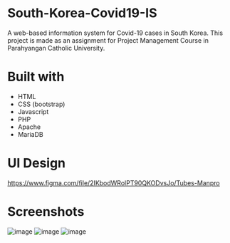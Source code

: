 # South-Korea-Covid19-IS
A web-based information system for Covid-19 cases in South Korea. This project is made as an assignment for Project Management Course in Parahyangan Catholic University.

# Built with
- HTML
- CSS (bootstrap)
- Javascript
- PHP
- Apache
- MariaDB

# UI Design
https://www.figma.com/file/2IKbodWRolPT90QKODvsJo/Tubes-Manpro

# Screenshots
![image](https://user-images.githubusercontent.com/47552445/188309307-e4968595-4cfc-4f4a-afa3-ab8ee5f2e137.png)
![image](https://user-images.githubusercontent.com/47552445/188309272-2ea98d78-8d3b-4bb3-90cd-27e0f87f9075.png)
![image](https://user-images.githubusercontent.com/47552445/188309348-2f1b2dec-e993-48c4-84dc-d431283e6106.png)
